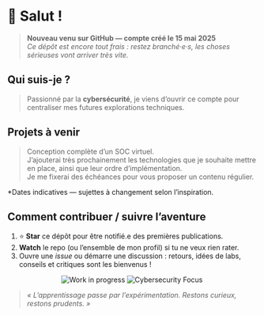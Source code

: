 # 👋 Salut !

> **Nouveau venu sur GitHub — compte créé le 15 mai 2025**  
> _Ce dépôt est encore tout frais : restez branché·e·s, les choses sérieuses vont arriver très vite._

## Qui suis-je ?
> Passionné par la **cybersécurité**, je viens d’ouvrir ce compte pour centraliser mes futures explorations techniques.

## Projets à venir
> Conception complète d’un SOC virtuel.  
> J’ajouterai très prochainement les technologies que je souhaite mettre en place, ainsi que leur ordre d’implémentation.  
> Je me fixerai des échéances pour vous proposer un contenu régulier.

\*Dates indicatives — sujettes à changement selon l’inspiration.

## Comment contribuer / suivre l’aventure
1. ⭐ **Star** ce dépôt pour être notifié.e des premières publications.
2. **Watch** le repo (ou l’ensemble de mon profil) si tu ne veux rien rater.
3. Ouvre une *issue* ou démarre une discussion : retours, idées de labs, conseils et critiques sont les bienvenus !

<p align="center">
  <img alt="Work in progress" src="https://img.shields.io/badge/status-work&nbsp;in&nbsp;progress-yellow.svg">
  <img alt="Cybersecurity Focus" src="https://img.shields.io/badge/focus-cybersecurity-blue.svg">
</p>

> _« L’apprentissage passe par l’expérimentation. Restons curieux, restons prudents. »_
